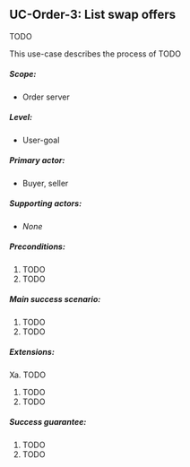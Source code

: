 UC-Order-3: List swap offers
----------------------------

  TODO

  This use-case describes the process of TODO

##### Scope:

- Order server

##### Level:

- User-goal

##### Primary actor:

- Buyer, seller

##### Supporting actors:

- *None*

##### Preconditions:

  1. TODO
  2. TODO

##### Main success scenario:

  1. TODO
  2. TODO

##### Extensions:

Xa. TODO

  1. TODO
  2. TODO

##### Success guarantee:

  1. TODO
  2. TODO
